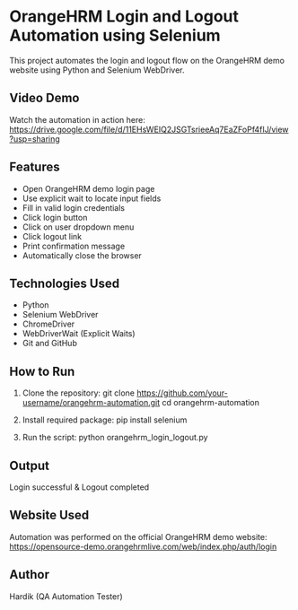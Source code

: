# OrangeHRM Login and Logout Automation using Selenium

This project automates the login and logout flow on the OrangeHRM demo website using Python and Selenium WebDriver.

## Video Demo

Watch the automation in action here:  
https://drive.google.com/file/d/11EHsWEIQ2JSGTsrieeAq7EaZFoPf4fIJ/view?usp=sharing

## Features

- Open OrangeHRM demo login page
- Use explicit wait to locate input fields
- Fill in valid login credentials
- Click login button
- Click on user dropdown menu
- Click logout link
- Print confirmation message
- Automatically close the browser

## Technologies Used

- Python
- Selenium WebDriver
- ChromeDriver
- WebDriverWait (Explicit Waits)
- Git and GitHub

## How to Run

1. Clone the repository:
git clone https://github.com/your-username/orangehrm-automation.git
cd orangehrm-automation

2. Install required package:
pip install selenium

3. Run the script:
python orangehrm_login_logout.py


## Output

Login successful & Logout completed


## Website Used

Automation was performed on the official OrangeHRM demo website:  
https://opensource-demo.orangehrmlive.com/web/index.php/auth/login


## Author

Hardik (QA Automation Tester)
